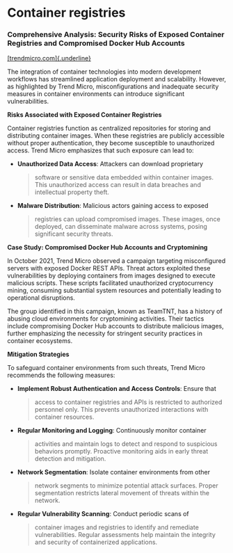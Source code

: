 # Container registries

### Comprehensive Analysis: Security Risks of Exposed Container Registries and Compromised Docker Hub Accounts

[[trendmicro.com]{.underline}](https://www.trendmicro.com/en_us/research/21/k/compromised-docker-hub-accounts-abused-for-cryptomining-linked-t.html?utm_source=chatgpt.com)

The integration of container technologies into modern development
workflows has streamlined application deployment and scalability.
However, as highlighted by Trend Micro, misconfigurations and inadequate
security measures in container environments can introduce significant
vulnerabilities.

**Risks Associated with Exposed Container Registries**

Container registries function as centralized repositories for storing
and distributing container images. When these registries are publicly
accessible without proper authentication, they become susceptible to
unauthorized access. Trend Micro emphasizes that such exposure can lead
to:

-   **Unauthorized Data Access**: Attackers can download proprietary
    > software or sensitive data embedded within container images. This
    > unauthorized access can result in data breaches and intellectual
    > property theft.

-   **Malware Distribution**: Malicious actors gaining access to exposed
    > registries can upload compromised images. These images, once
    > deployed, can disseminate malware across systems, posing
    > significant security threats.

**Case Study: Compromised Docker Hub Accounts and Cryptomining**

In October 2021, Trend Micro observed a campaign targeting misconfigured
servers with exposed Docker REST APIs. Threat actors exploited these
vulnerabilities by deploying containers from images designed to execute
malicious scripts. These scripts facilitated unauthorized cryptocurrency
mining, consuming substantial system resources and potentially leading
to operational disruptions.

The group identified in this campaign, known as TeamTNT, has a history
of abusing cloud environments for cryptomining activities. Their tactics
include compromising Docker Hub accounts to distribute malicious images,
further emphasizing the necessity for stringent security practices in
container ecosystems.

**Mitigation Strategies**

To safeguard container environments from such threats, Trend Micro
recommends the following measures:

-   **Implement Robust Authentication and Access Controls**: Ensure that
    > access to container registries and APIs is restricted to
    > authorized personnel only. This prevents unauthorized interactions
    > with container resources.

-   **Regular Monitoring and Logging**: Continuously monitor container
    > activities and maintain logs to detect and respond to suspicious
    > behaviors promptly. Proactive monitoring aids in early threat
    > detection and mitigation.

-   **Network Segmentation**: Isolate container environments from other
    > network segments to minimize potential attack surfaces. Proper
    > segmentation restricts lateral movement of threats within the
    > network.

-   **Regular Vulnerability Scanning**: Conduct periodic scans of
    > container images and registries to identify and remediate
    > vulnerabilities. Regular assessments help maintain the integrity
    > and security of containerized applications.
